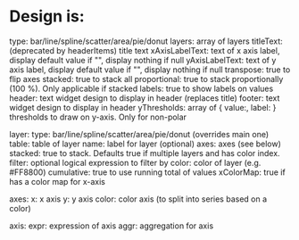 # Design is:
  
  type: bar/line/spline/scatter/area/pie/donut
  layers: array of layers
  titleText: (deprecated by headerItems) title text 
  xAxisLabelText: text of x axis label, display default value if "", display nothing if null
  yAxisLabelText: text of y axis label, display default value if "", display nothing if null
  transpose: true to flip axes
  stacked: true to stack all 
  proportional: true to stack proportionally (100 %). Only applicable if stacked
  labels: true to show labels on values
  header: text widget design to display in header (replaces title)
  footer: text widget design to display in header
  yThresholds: array of { value:, label: } thresholds to draw on y-axis. Only for non-polar

layer:
  type: bar/line/spline/scatter/area/pie/donut (overrides main one)
  table: table of layer
  name: label for layer (optional)
  axes: axes (see below)
  stacked: true to stack. Defaults true if multiple layers and has color index.
  filter: optional logical expression to filter by
  color: color of layer (e.g. #FF8800)
  cumulative: true to use running total of values
  xColorMap: true if has a color map for x-axis

axes:
  x: x axis
  y: y axis
  color: color axis (to split into series based on a color)

axis: 
  expr: expression of axis
  aggr: aggregation for axis


